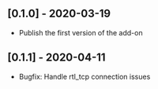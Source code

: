 ## [0.1.0] - 2020-03-19

- Publish the first version of the add-on

## [0.1.1] - 2020-04-11

- Bugfix: Handle rtl_tcp connection issues
